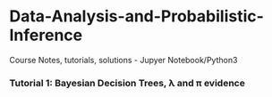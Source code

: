 # Data-Analysis-and-Probabilistic-Inference
Course Notes, tutorials, solutions - Jupyer Notebook/Python3

### Tutorial 1: Bayesian Decision Trees, λ and π evidence

